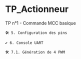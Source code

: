 # TP_Actionneur




TP n°1 - Commande MCC basique



	🛠 5. Configuration des pins

	✔ 6. Console UART

	🛠 7.1. Génération de 4 PWM